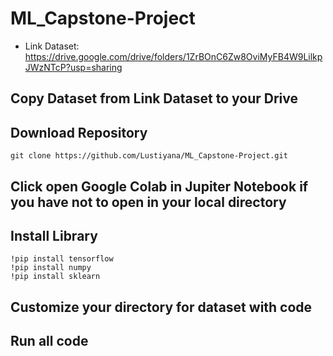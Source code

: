 # ML_Capstone-Project

- Link Dataset: https://drive.google.com/drive/folders/1ZrBOnC6Zw8OviMyFB4W9LilkpJWzNTcP?usp=sharing

## Copy Dataset from Link Dataset to your Drive
## Download Repository

```
git clone https://github.com/Lustiyana/ML_Capstone-Project.git
```
## Click open Google Colab in Jupiter Notebook if you have not to open in your local directory
## Install Library
```
!pip install tensorflow
!pip install numpy
!pip install sklearn
```
## Customize your directory for dataset with code
## Run all code
